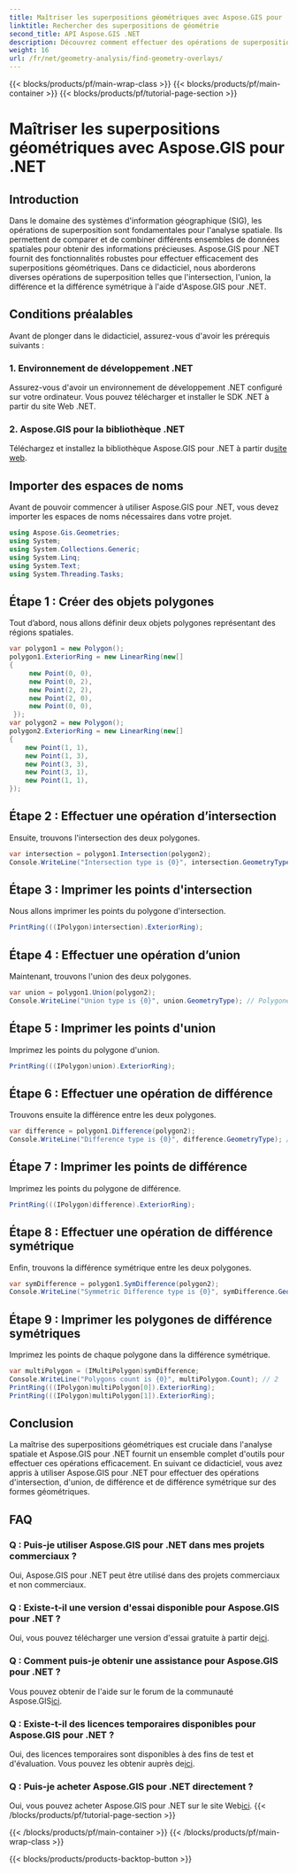 ```yaml
---
title: Maîtriser les superpositions géométriques avec Aspose.GIS pour .NET
linktitle: Rechercher des superpositions de géométrie
second_title: API Aspose.GIS .NET
description: Découvrez comment effectuer des opérations de superposition géométrique à l'aide d'Aspose.GIS pour .NET. Maîtrisez les opérations d’intersection, d’union, de différence et de différence symétrique.
weight: 16
url: /fr/net/geometry-analysis/find-geometry-overlays/
---
```


{{< blocks/products/pf/main-wrap-class >}}
{{< blocks/products/pf/main-container >}}
{{< blocks/products/pf/tutorial-page-section >}}

# Maîtriser les superpositions géométriques avec Aspose.GIS pour .NET

## Introduction
Dans le domaine des systèmes d'information géographique (SIG), les opérations de superposition sont fondamentales pour l'analyse spatiale. Ils permettent de comparer et de combiner différents ensembles de données spatiales pour obtenir des informations précieuses. Aspose.GIS pour .NET fournit des fonctionnalités robustes pour effectuer efficacement des superpositions géométriques. Dans ce didacticiel, nous aborderons diverses opérations de superposition telles que l'intersection, l'union, la différence et la différence symétrique à l'aide d'Aspose.GIS pour .NET.
## Conditions préalables
Avant de plonger dans le didacticiel, assurez-vous d'avoir les prérequis suivants :
### 1. Environnement de développement .NET
Assurez-vous d'avoir un environnement de développement .NET configuré sur votre ordinateur. Vous pouvez télécharger et installer le SDK .NET à partir du site Web .NET.
### 2. Aspose.GIS pour la bibliothèque .NET
 Téléchargez et installez la bibliothèque Aspose.GIS pour .NET à partir du[site web](https://releases.aspose.com/gis/net/).
## Importer des espaces de noms
Avant de pouvoir commencer à utiliser Aspose.GIS pour .NET, vous devez importer les espaces de noms nécessaires dans votre projet.
```csharp
using Aspose.Gis.Geometries;
using System;
using System.Collections.Generic;
using System.Linq;
using System.Text;
using System.Threading.Tasks;
```

## Étape 1 : Créer des objets polygones
Tout d’abord, nous allons définir deux objets polygones représentant des régions spatiales.
```csharp
var polygon1 = new Polygon();
polygon1.ExteriorRing = new LinearRing(new[]
{
	 new Point(0, 0),
	 new Point(0, 2),
	 new Point(2, 2),
	 new Point(2, 0),
	 new Point(0, 0),
 });
var polygon2 = new Polygon();
polygon2.ExteriorRing = new LinearRing(new[]
{
	new Point(1, 1),
	new Point(1, 3),
	new Point(3, 3),
	new Point(3, 1),
	new Point(1, 1),
});
```
## Étape 2 : Effectuer une opération d’intersection
Ensuite, trouvons l'intersection des deux polygones.
```csharp
var intersection = polygon1.Intersection(polygon2);
Console.WriteLine("Intersection type is {0}", intersection.GeometryType); // Polygone
```
## Étape 3 : Imprimer les points d'intersection
Nous allons imprimer les points du polygone d'intersection.
```csharp
PrintRing(((IPolygon)intersection).ExteriorRing);
```
## Étape 4 : Effectuer une opération d’union
Maintenant, trouvons l'union des deux polygones.
```csharp
var union = polygon1.Union(polygon2);
Console.WriteLine("Union type is {0}", union.GeometryType); // Polygone
```
## Étape 5 : Imprimer les points d'union
Imprimez les points du polygone d'union.
```csharp
PrintRing(((IPolygon)union).ExteriorRing);
```
## Étape 6 : Effectuer une opération de différence
Trouvons ensuite la différence entre les deux polygones.
```csharp
var difference = polygon1.Difference(polygon2);
Console.WriteLine("Difference type is {0}", difference.GeometryType); // Polygone
```
## Étape 7 : Imprimer les points de différence
Imprimez les points du polygone de différence.
```csharp
PrintRing(((IPolygon)difference).ExteriorRing);
```
## Étape 8 : Effectuer une opération de différence symétrique
Enfin, trouvons la différence symétrique entre les deux polygones.
```csharp
var symDifference = polygon1.SymDifference(polygon2);
Console.WriteLine("Symmetric Difference type is {0}", symDifference.GeometryType); // MultiPolygone
```
## Étape 9 : Imprimer les polygones de différence symétriques
Imprimez les points de chaque polygone dans la différence symétrique.
```csharp
var multiPolygon = (IMultiPolygon)symDifference;
Console.WriteLine("Polygons count is {0}", multiPolygon.Count); // 2
PrintRing(((IPolygon)multiPolygon[0]).ExteriorRing);
PrintRing(((IPolygon)multiPolygon[1]).ExteriorRing);
```
## Conclusion
La maîtrise des superpositions géométriques est cruciale dans l'analyse spatiale et Aspose.GIS pour .NET fournit un ensemble complet d'outils pour effectuer ces opérations efficacement. En suivant ce didacticiel, vous avez appris à utiliser Aspose.GIS pour .NET pour effectuer des opérations d'intersection, d'union, de différence et de différence symétrique sur des formes géométriques.
## FAQ
### Q : Puis-je utiliser Aspose.GIS pour .NET dans mes projets commerciaux ?
Oui, Aspose.GIS pour .NET peut être utilisé dans des projets commerciaux et non commerciaux.
### Q : Existe-t-il une version d'essai disponible pour Aspose.GIS pour .NET ?
 Oui, vous pouvez télécharger une version d'essai gratuite à partir de[ici](https://releases.aspose.com/).
### Q : Comment puis-je obtenir une assistance pour Aspose.GIS pour .NET ?
 Vous pouvez obtenir de l'aide sur le forum de la communauté Aspose.GIS[ici](https://forum.aspose.com/c/gis/33).
### Q : Existe-t-il des licences temporaires disponibles pour Aspose.GIS pour .NET ?
 Oui, des licences temporaires sont disponibles à des fins de test et d'évaluation. Vous pouvez les obtenir auprès de[ici](https://purchase.aspose.com/temporary-license/).
### Q : Puis-je acheter Aspose.GIS pour .NET directement ?
 Oui, vous pouvez acheter Aspose.GIS pour .NET sur le site Web[ici](https://purchase.aspose.com/buy).
{{< /blocks/products/pf/tutorial-page-section >}}

{{< /blocks/products/pf/main-container >}}
{{< /blocks/products/pf/main-wrap-class >}}

{{< blocks/products/products-backtop-button >}}
